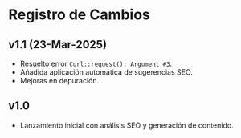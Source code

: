 # Registro de Cambios

## v1.1 (23-Mar-2025)
- Resuelto error `Curl::request(): Argument #3`.
- Añadida aplicación automática de sugerencias SEO.
- Mejoras en depuración.

## v1.0
- Lanzamiento inicial con análisis SEO y generación de contenido.